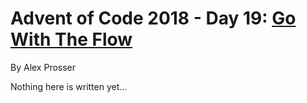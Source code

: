 # Advent of Code 2018 - Day 19: [Go With The Flow](https://adventofcode.com/2018/day/19)
By Alex Prosser

Nothing here is written yet...